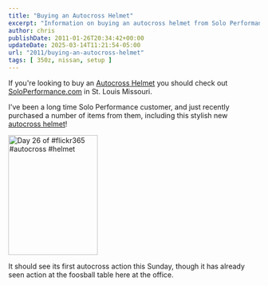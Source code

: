 ```yaml
---
title: "Buying an Autocross Helmet"
excerpt: "Information on buying an autocross helmet from Solo Performance Specialties, the ultimate supplier of race gear in St. Louis"
author: chris
publishDate: 2011-01-26T20:34:42+00:00
updateDate: 2025-03-14T11:21:54-05:00
url: "2011/buying-an-autocross-helmet"
tags: [ 350z, nissan, setup ]
---
```


If you're looking to buy an [Autocross Helmet](https://soloperformance.com/collections/helmets-and-accessories) you should check out [SoloPerformance.com](https://www.soloperformance.com) in St. Louis Missouri.

I've been a long time Solo Performance customer, and just recently purchased a number of items from them, including this stylish new [autocross helmet](https://soloperformance.com/collections/helmets-and-accessories)!

<a href="https://www.flickr.com/photos/chammond/5390956023/"><img border="0" alt="Day 26 of #flickr365 #autocross #helmet" src="https://farm6.static.flickr.com/5296/5390956023_41ce9910af_m.jpg" width="179" height="240" /></a>

It should see its first autocross action this Sunday, though it has already seen action at the foosball table here at the office.

